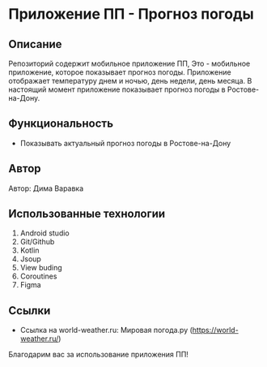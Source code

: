 # Приложение ПП - Прогноз погоды


## Описание
Репозиторий содержит мобильное приложение ПП, Это - мобильное приложение, которое показывает прогноз погоды. Приложение отображает температуру днем и ночью, день недели, день месяца. В настоящий момент приложение показывает прогноз погоды в Ростове-на-Дону.

## Функциональность
- Показывать актуальный прогноз погоды в Ростове-на-Дону

## Автор
Автор: Дима Варавка

## Использованные технологии
1. Android studio
2. Git/Github
3. Kotlin
4. Jsoup
5. View buding
6. Coroutines
7. Figma

## Ссылки
- Ссылка на world-weather.ru: Мировая погода.ру (https://world-weather.ru/)

Благодарим вас за использование приложения ПП!
